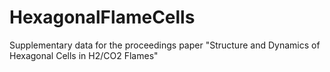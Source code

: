 # HexagonalFlameCells
Supplementary data for the  proceedings paper "Structure and Dynamics of Hexagonal Cells in H2/CO2 Flames"
